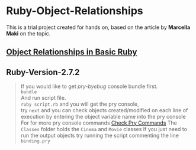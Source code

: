 # Ruby-Object-Relationships
This is a trial project created for hands on, based on the article by **Marcella Maki** on the topic.  
## [Object Relationships in Basic Ruby](https://medium.com/@marcellamaki/object-relationships-in-basic-ruby-1af5773fff48)  
## Ruby-Version-2.7.2
>If you would like to get _pry-byebug_ console bundle first.  
>`bundle`     
>And run script file.       
`ruby script.rb` and you will get the pry console,     
try `next` and you can check objects created/modified on each line of execution by entering the object variable name into the pry console
For for more pry console commands [Check Pry Commands](https://github.com/deivid-rodriguez/pry-byebug)
The `Classes` folder holds the `Cinema` and `Movie` classes
If you just need to run the output objects try running the script commenting the line `binding.pry`
